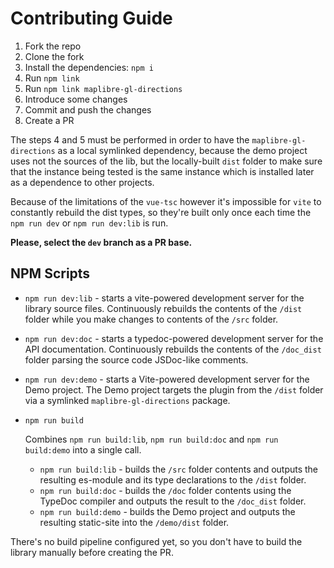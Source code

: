 # Contributing Guide

1. Fork the repo
2. Clone the fork
3. Install the dependencies: `npm i`
4. Run `npm link`
5. Run `npm link maplibre-gl-directions`
6. Introduce some changes
7. Commit and push the changes
8. Create a PR

The steps 4 and 5 must be performed in order to have the `maplibre-gl-directions` as a local symlinked dependency, because the demo project uses not the sources of the lib, but the locally-built `dist` folder to make sure that the instance being tested is the same instance which is installed later as a dependence to other projects.

Because of the limitations of the `vue-tsc` however it's impossible for `vite` to constantly rebuild the dist types, so they're built only once each time the `npm run dev` or `npm run dev:lib` is run.

__Please, select the `dev` branch as a PR base.__

## NPM Scripts

- `npm run dev:lib` - starts a vite-powered development server for the library source files. Continuously rebuilds the contents of the `/dist` folder while you make changes to contents of the `/src` folder.
- `npm run dev:doc` - starts a typedoc-powered development server for the API documentation. Continuously rebuilds the contents of the `/doc_dist` folder parsing the source code JSDoc-like comments.
- `npm run dev:demo` - starts a Vite-powered development server for the Demo project. The Demo project targets the plugin from the `/dist` folder via a symlinked `maplibre-gl-directions` package.
- `npm run build`

  Combines `npm run build:lib`, `npm run build:doc` and `npm run build:demo` into a single call.

  - `npm run build:lib` - builds the `/src` folder contents and outputs the resulting es-module and its type declarations to the `/dist` folder.
  - `npm run build:doc` - builds the `/doc` folder contents using the TypeDoc compiler and outputs the result to the `/doc_dist` folder.
  - `npm run build:demo` - builds the Demo project and outputs the resulting static-site into the `/demo/dist` folder.

There's no build pipeline configured yet, so you don't have to build the library manually before creating the PR.